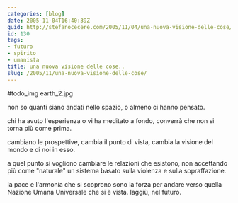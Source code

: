 ```yaml
---
categories: [blog]
date: 2005-11-04T16:40:39Z
guid: http://stefanocecere.com/2005/11/04/una-nuova-visione-delle-cose/
id: 130
tags:
- futuro
- spirito
- umanista
title: una nuova visione delle cose..
slug: /2005/11/una-nuova-visione-delle-cose/
---
```


#todo_img earth_2.jpg

non so quanti siano andati nello spazio, o almeno ci hanno pensato.

chi ha avuto l'esperienza o vi ha meditato a fondo, converrà che non si torna più come prima.
  
cambiano le prospettive, cambia il punto di vista, cambia la visione del mondo e di noi in esso.

a quel punto si vogliono cambiare le relazioni che esistono, non accettando più come "naturale" un sistema basato sulla violenza e sulla sopraffazione.

la pace e l'armonia che si scoprono sono la forza per andare verso quella Nazione Umana Universale che si è vista. laggiù, nel futuro.